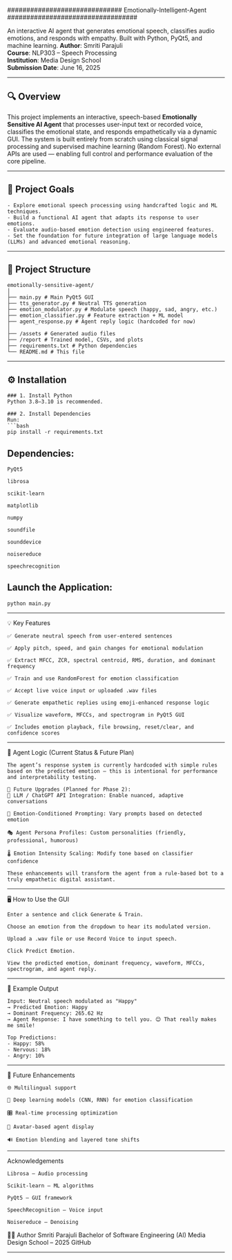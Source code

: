 ############################## Emotionally-Intelligent-Agent ##################################

An interactive AI agent that generates emotional speech, classifies audio emotions, and responds with empathy. Built with Python, PyQt5, and machine learning.
    **Author**: Smriti Parajuli  
    **Course**: NLP303 – Speech Processing  
    **Institution**: Media Design School  
    **Submission Date**: June 16, 2025  

---

## 🔍 Overview

This project implements an interactive, speech-based **Emotionally Sensitive AI Agent** that processes user-input text or recorded voice, classifies the emotional state, and responds empathetically via a dynamic GUI.
The system is built entirely from scratch using classical signal processing and supervised machine learning (Random Forest). No external APIs are used — enabling full control and performance evaluation of the core pipeline.

---

## 🧠 Project Goals

    - Explore emotional speech processing using handcrafted logic and ML techniques.
    - Build a functional AI agent that adapts its response to user emotions.
    - Evaluate audio-based emotion detection using engineered features.
    - Set the foundation for future integration of large language models (LLMs) and advanced emotional reasoning.

---

## 📂 Project Structure
    emotionally-sensitive-agent/
    │
    ├── main.py # Main PyQt5 GUI
    ├── tts_generator.py # Neutral TTS generation
    ├── emotion_modulator.py # Modulate speech (happy, sad, angry, etc.)
    ├── emotion_classifier.py # Feature extraction + ML model
    ├── agent_response.py # Agent reply logic (hardcoded for now)
    │
    ├── /assets # Generated audio files
    ├── /report # Trained model, CSVs, and plots
    ├── requirements.txt # Python dependencies
    └── README.md # This file

---

## ⚙️ Installation

    ### 1. Install Python  
    Python 3.8–3.10 is recommended.
    
    ### 2. Install Dependencies  
    Run:
    ```bash
    pip install -r requirements.txt

## Dependencies:
    PyQt5
    
    librosa
    
    scikit-learn
    
    matplotlib
    
    numpy
    
    soundfile
    
    sounddevice
    
    noisereduce
    
    speechrecognition

## Launch the Application:
    python main.py

---

💡 Key Features

    ✅ Generate neutral speech from user-entered sentences
    
    ✅ Apply pitch, speed, and gain changes for emotional modulation
    
    ✅ Extract MFCC, ZCR, spectral centroid, RMS, duration, and dominant frequency
    
    ✅ Train and use RandomForest for emotion classification
    
    ✅ Accept live voice input or uploaded .wav files
    
    ✅ Generate empathetic replies using emoji-enhanced response logic
    
    ✅ Visualize waveform, MFCCs, and spectrogram in PyQt5 GUI
    
    ✅ Includes emotion playback, file browsing, reset/clear, and confidence scores

---

🤖 Agent Logic (Current Status & Future Plan)

    The agent’s response system is currently hardcoded with simple rules based on the predicted emotion — this is intentional for performance and interpretability testing.
    
    🔭 Future Upgrades (Planned for Phase 2):
    🔌 LLM / ChatGPT API Integration: Enable nuanced, adaptive conversations
    
    🧠 Emotion-Conditioned Prompting: Vary prompts based on detected emotion
    
    🎭 Agent Persona Profiles: Custom personalities (friendly, professional, humorous)
    
    🌡️ Emotion Intensity Scaling: Modify tone based on classifier confidence
    
    These enhancements will transform the agent from a rule-based bot to a truly empathetic digital assistant.
---

🖥️ How to Use the GUI

    Enter a sentence and click Generate & Train.
    
    Choose an emotion from the dropdown to hear its modulated version.
    
    Upload a .wav file or use Record Voice to input speech.
    
    Click Predict Emotion.
    
    View the predicted emotion, dominant frequency, waveform, MFCCs, spectrogram, and agent reply.
---

📌 Example Output
    
    Input: Neutral speech modulated as "Happy"
    → Predicted Emotion: Happy
    → Dominant Frequency: 265.62 Hz
    → Agent Response: I have something to tell you. 😊 That really makes me smile!
    
    Top Predictions:
    - Happy: 58%
    - Nervous: 18%
    - Angry: 10%
    
---
🚀 Future Enhancements

    🌐 Multilingual support
    
    🧠 Deep learning models (CNN, RNN) for emotion classification
    
    🎛️ Real-time processing optimization
    
    👤 Avatar-based agent display
    
    🔊 Emotion blending and layered tone shifts

---
 Acknowledgements
 
    Librosa – Audio processing
    
    Scikit-learn – ML algorithms
    
    PyQt5 – GUI framework
    
    SpeechRecognition – Voice input
    
    Noisereduce – Denoising   
    
👩‍💻 Author
Smriti Parajuli
Bachelor of Software Engineering (AI)
Media Design School – 2025
GitHub

---

